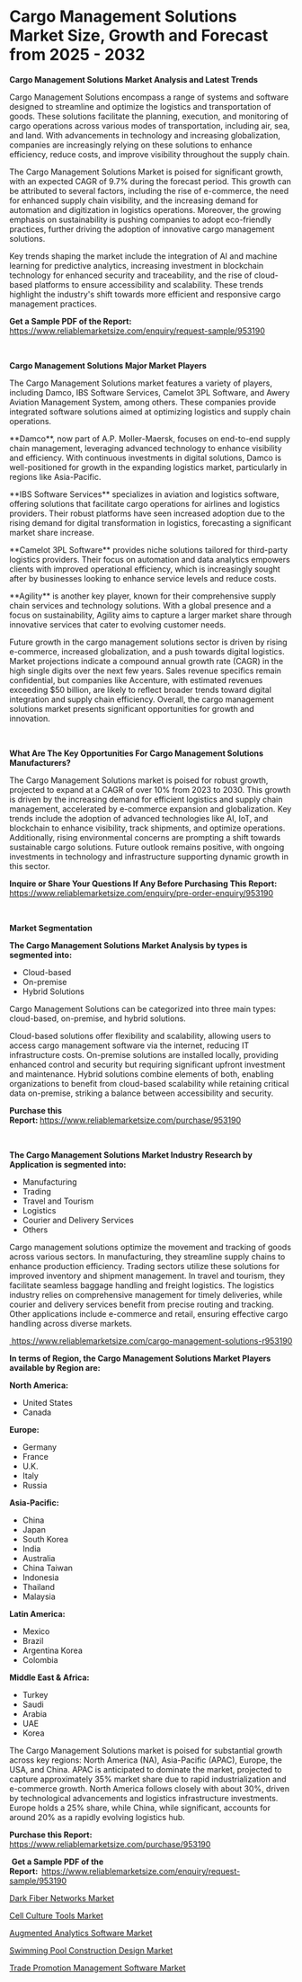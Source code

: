 <p><h1>Cargo Management Solutions Market Size, Growth and Forecast from 2025 - 2032</h1></p><p><strong>Cargo Management Solutions Market Analysis and Latest Trends</strong></p>
<p><p>Cargo Management Solutions encompass a range of systems and software designed to streamline and optimize the logistics and transportation of goods. These solutions facilitate the planning, execution, and monitoring of cargo operations across various modes of transportation, including air, sea, and land. With advancements in technology and increasing globalization, companies are increasingly relying on these solutions to enhance efficiency, reduce costs, and improve visibility throughout the supply chain.</p><p>The Cargo Management Solutions Market is poised for significant growth, with an expected CAGR of 9.7% during the forecast period. This growth can be attributed to several factors, including the rise of e-commerce, the need for enhanced supply chain visibility, and the increasing demand for automation and digitization in logistics operations. Moreover, the growing emphasis on sustainability is pushing companies to adopt eco-friendly practices, further driving the adoption of innovative cargo management solutions. </p><p>Key trends shaping the market include the integration of AI and machine learning for predictive analytics, increasing investment in blockchain technology for enhanced security and traceability, and the rise of cloud-based platforms to ensure accessibility and scalability. These trends highlight the industry's shift towards more efficient and responsive cargo management practices.</p></p>
<p><strong>Get a Sample PDF of the Report:&nbsp;</strong> <a href="https://www.reliablemarketsize.com/enquiry/request-sample/953190?utm_campaign=1131&utm_medium=2&utm_source=Github&utm_content=ia&utm_term=07032025&utm_id=cargo-management-solutions">https://www.reliablemarketsize.com/enquiry/request-sample/953190</a></p>
<p>&nbsp;</p>
<p><strong>Cargo Management Solutions Major Market Players</strong></p>
<p><p>The Cargo Management Solutions market features a variety of players, including Damco, IBS Software Services, Camelot 3PL Software, and Awery Aviation Management System, among others. These companies provide integrated software solutions aimed at optimizing logistics and supply chain operations. </p><p>**Damco**, now part of A.P. Moller-Maersk, focuses on end-to-end supply chain management, leveraging advanced technology to enhance visibility and efficiency. With continuous investments in digital solutions, Damco is well-positioned for growth in the expanding logistics market, particularly in regions like Asia-Pacific.</p><p>**IBS Software Services** specializes in aviation and logistics software, offering solutions that facilitate cargo operations for airlines and logistics providers. Their robust platforms have seen increased adoption due to the rising demand for digital transformation in logistics, forecasting a significant market share increase.</p><p>**Camelot 3PL Software** provides niche solutions tailored for third-party logistics providers. Their focus on automation and data analytics empowers clients with improved operational efficiency, which is increasingly sought after by businesses looking to enhance service levels and reduce costs.</p><p>**Agility** is another key player, known for their comprehensive supply chain services and technology solutions. With a global presence and a focus on sustainability, Agility aims to capture a larger market share through innovative services that cater to evolving customer needs.</p><p>Future growth in the cargo management solutions sector is driven by rising e-commerce, increased globalization, and a push towards digital logistics. Market projections indicate a compound annual growth rate (CAGR) in the high single digits over the next few years. Sales revenue specifics remain confidential, but companies like Accenture, with estimated revenues exceeding $50 billion, are likely to reflect broader trends toward digital integration and supply chain efficiency. Overall, the cargo management solutions market presents significant opportunities for growth and innovation.</p></p>
<p>&nbsp;</p>
<p><strong>What Are The Key Opportunities For Cargo Management Solutions Manufacturers?</strong></p>
<p><p>The Cargo Management Solutions market is poised for robust growth, projected to expand at a CAGR of over 10% from 2023 to 2030. This growth is driven by the increasing demand for efficient logistics and supply chain management, accelerated by e-commerce expansion and globalization. Key trends include the adoption of advanced technologies like AI, IoT, and blockchain to enhance visibility, track shipments, and optimize operations. Additionally, rising environmental concerns are prompting a shift towards sustainable cargo solutions. Future outlook remains positive, with ongoing investments in technology and infrastructure supporting dynamic growth in this sector.</p></p>
<p><strong>Inquire or Share Your Questions If Any Before Purchasing This Report:</strong> <a href="https://www.reliablemarketsize.com/enquiry/pre-order-enquiry/953190?utm_campaign=1131&utm_medium=2&utm_source=Github&utm_content=ia&utm_term=07032025&utm_id=cargo-management-solutions">https://www.reliablemarketsize.com/enquiry/pre-order-enquiry/953190</a></p>
<p>&nbsp;</p>
<p><strong>Market Segmentation</strong></p>
<p><strong>The Cargo Management Solutions Market Analysis by types is segmented into:</strong></p>
<p><ul><li>Cloud-based</li><li>On-premise</li><li>Hybrid Solutions</li></ul></p>
<p><p>Cargo Management Solutions can be categorized into three main types: cloud-based, on-premise, and hybrid solutions. </p><p>Cloud-based solutions offer flexibility and scalability, allowing users to access cargo management software via the internet, reducing IT infrastructure costs. On-premise solutions are installed locally, providing enhanced control and security but requiring significant upfront investment and maintenance. Hybrid solutions combine elements of both, enabling organizations to benefit from cloud-based scalability while retaining critical data on-premise, striking a balance between accessibility and security.</p></p>
<p><strong>Purchase this Report:&nbsp;</strong><a href="https://www.reliablemarketsize.com/purchase/953190?utm_campaign=1131&utm_medium=2&utm_source=Github&utm_content=ia&utm_term=07032025&utm_id=cargo-management-solutions">https://www.reliablemarketsize.com/purchase/953190</a></p>
<p>&nbsp;</p>
<p><strong>The Cargo Management Solutions Market Industry Research by Application is segmented into:</strong></p>
<p><ul><li>Manufacturing</li><li>Trading</li><li>Travel and Tourism</li><li>Logistics</li><li>Courier and Delivery Services</li><li>Others</li></ul></p>
<p><p>Cargo management solutions optimize the movement and tracking of goods across various sectors. In manufacturing, they streamline supply chains to enhance production efficiency. Trading sectors utilize these solutions for improved inventory and shipment management. In travel and tourism, they facilitate seamless baggage handling and freight logistics. The logistics industry relies on comprehensive management for timely deliveries, while courier and delivery services benefit from precise routing and tracking. Other applications include e-commerce and retail, ensuring effective cargo handling across diverse markets.</p></p>
<p><a href="https://www.reliablemarketsize.com/cargo-management-solutions-r953190?utm_campaign=1131&utm_medium=2&utm_source=Github&utm_content=ia&utm_term=07032025&utm_id=cargo-management-solutions">&nbsp;https://www.reliablemarketsize.com/cargo-management-solutions-r953190</a></p>
<p><strong>In terms of Region, the Cargo Management Solutions Market Players available by Region are:</strong></p>
<p>
    <p> <strong> North America: </strong>
        <ul>
            <li>United States</li>
            <li>Canada</li>
        </ul>
        </p> 
    <p> <strong> Europe: </strong>
        <ul>
            <li>Germany</li>
            <li>France</li>
            <li>U.K.</li>
            <li>Italy</li>
            <li>Russia</li>
        </ul>
        </p> 
    <p> <strong> Asia-Pacific: </strong>
        <ul>
            <li>China</li>
            <li>Japan</li>
            <li>South Korea</li>
            <li>India</li>
            <li>Australia</li>
            <li>China Taiwan</li>
            <li>Indonesia</li>
            <li>Thailand</li>
            <li>Malaysia</li>
        </ul>
        </p> 
    <p> <strong> Latin America: </strong>
        <ul>
            <li>Mexico</li>
            <li>Brazil</li>
            <li>Argentina Korea</li>
            <li>Colombia</li>
        </ul>
        </p> 
    <p> <strong> Middle East & Africa: </strong>
        <ul>
            <li>Turkey</li>
            <li>Saudi</li>
            <li>Arabia</li>
            <li>UAE</li>
            <li>Korea</li>
        </ul>
    </p>
    </p>
<p><p>The Cargo Management Solutions market is poised for substantial growth across key regions: North America (NA), Asia-Pacific (APAC), Europe, the USA, and China. APAC is anticipated to dominate the market, projected to capture approximately 35% market share due to rapid industrialization and e-commerce growth. North America follows closely with about 30%, driven by technological advancements and logistics infrastructure investments. Europe holds a 25% share, while China, while significant, accounts for around 20% as a rapidly evolving logistics hub.</p></p>
<p><strong>Purchase this Report: </strong><a href="https://www.reliablemarketsize.com/purchase/953190?utm_campaign=1131&utm_medium=2&utm_source=Github&utm_content=ia&utm_term=07032025&utm_id=cargo-management-solutions">https://www.reliablemarketsize.com/purchase/953190</a></p>
<p>&nbsp;<strong>Get a Sample PDF of the Report:&nbsp;&nbsp;</strong><a href="https://www.reliablemarketsize.com/enquiry/request-sample/953190?utm_campaign=1131&utm_medium=2&utm_source=Github&utm_content=ia&utm_term=07032025&utm_id=cargo-management-solutions">https://www.reliablemarketsize.com/enquiry/request-sample/953190</a></p>
<p><strong></strong></p>
<p><p><a href="https://github.com/wilzeryammy/Market-Research-Report-List-1/blob/main/dark-fiber-networks-market.md?utm_campaign=1131&utm_medium=2&utm_source=Github&utm_content=ia&utm_term=07032025&utm_id=cargo-management-solutions">Dark Fiber Networks Market</a></p><p><a href="https://github.com/fontshatintj/Market-Research-Report-List-1/blob/main/cell-culture-tools-market.md?utm_campaign=1131&utm_medium=2&utm_source=Github&utm_content=ia&utm_term=07032025&utm_id=cargo-management-solutions">Cell Culture Tools Market</a></p><p><a href="https://github.com/CliffMedina6/Market-Research-Report-List-7/blob/main/augmented-analytics-software-market.md?utm_campaign=1131&utm_medium=2&utm_source=Github&utm_content=ia&utm_term=07032025&utm_id=cargo-management-solutions">Augmented Analytics Software Market</a></p><p><a href="https://github.com/firdwsermald/Market-Research-Report-List-1/blob/main/swimming-pool-construction-design-market.md?utm_campaign=1131&utm_medium=2&utm_source=Github&utm_content=ia&utm_term=07032025&utm_id=cargo-management-solutions">Swimming Pool Construction Design Market</a></p><p><a href="https://github.com/winjelequegt/Market-Research-Report-List-1/blob/main/trade-promotion-management-software-market.md?utm_campaign=1131&utm_medium=2&utm_source=Github&utm_content=ia&utm_term=07032025&utm_id=cargo-management-solutions">Trade Promotion Management Software Market</a></p></p>